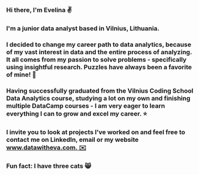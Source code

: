 ### Hi there, I'm Evelina ✌️

### I'm a junior data analyst based in Vilnius, Lithuania. 

### I decided to change my career path to data analytics, because of my vast interest in data and the entire process of analyzing. It all comes from my passion to solve problems - specifically using insightful research. Puzzles have always been a favorite of mine! 🚀

### Having successfully graduated from the Vilnius Coding School Data Analytics course, studying a lot on my own and finishing multiple DataCamp courses - I am very eager to learn everything I can to grow and excel my career. ⭐

### I invite you to look at projects I've worked on and feel free to contact me on LinkedIn, email or my website www.datawitheva.com. ✉️ 

### Fun fact: I have three cats 😸

<!--
**Evelina-Siavris/Evelina-Siavris** is a ✨ _special_ ✨ repository because its `README.md` (this file) appears on your GitHub profile.

Here are some ideas to get you started:

- 🔭 I’m currently working on ...
- 🌱 I’m currently learning ...
- 👯 I’m looking to collaborate on ...
- 🤔 I’m looking for help with ...
- 💬 Ask me about ...
- 📫 How to reach me: ...
- 😄 Pronouns: ...
- ⚡ Fun fact: ...
-->
